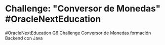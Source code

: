 # Challenge: "Conversor de Monedas" #OracleNextEducation
#OracleNextEducation G6 Challenge Conversor de Monedas formación Backend con Java
